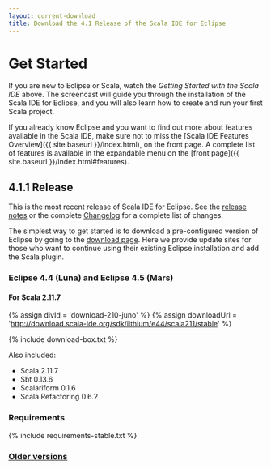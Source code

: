 ```yaml
---
layout: current-download
title: Download the 4.1 Release of the Scala IDE for Eclipse
---
```


# Get Started

If you are new to Eclipse or Scala, watch the *Getting Started with the Scala IDE* above. The screencast will guide you through the installation of the Scala IDE for Eclipse, and you will also learn how to create and run your first Scala project.

If you already know Eclipse and you want to find out more about features available in the Scala IDE, make sure not to miss the [Scala IDE Features Overview]({{ site.baseurl }}/index.html), on the front page. A complete list of features is available in the expandable menu on the [front page]({{ site.baseurl }}/index.html#features).

## 4.1.1 Release

This is the most recent release of Scala IDE for Eclipse. See the [release notes][relnotes] or the complete
[Changelog][clog] for a complete list of changes.

The simplest way to get started is to download a pre-configured version of Eclipse by going to the [download page][sdkpage]. Here we provide update sites for those who want to continue using their existing Eclipse installation and add the Scala plugin.

### Eclipse 4.4 (Luna) and Eclipse 4.5 (Mars)

#### For Scala 2.11.7

{% assign divId = 'download-210-juno' %}
{% assign downloadUrl = 'http://download.scala-ide.org/sdk/lithium/e44/scala211/stable' %}

{% include download-box.txt %}

Also included:

* Scala 2.11.7
* Sbt 0.13.6
* Scalariform 0.1.6
* Scala Refactoring 0.6.2

### Requirements
{% include requirements-stable.txt %}

### [Older versions](prev-stable.html)

[clog]: /docs/changelog.html
[relnotes]: /blog/release-notes-4.1.1-vfinal.html
[sdkpage]:/download/sdk.html
